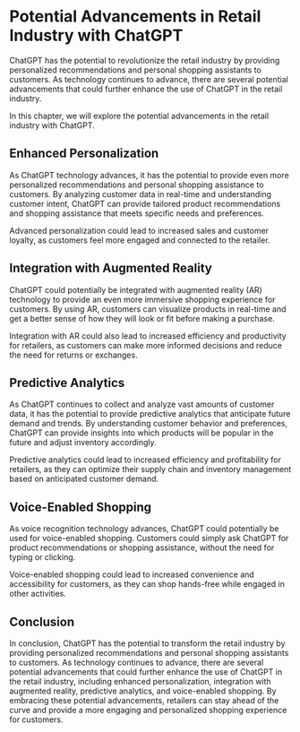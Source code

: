 Potential Advancements in Retail Industry with ChatGPT
=========================================================================================================

ChatGPT has the potential to revolutionize the retail industry by providing personalized recommendations and personal shopping assistants to customers. As technology continues to advance, there are several potential advancements that could further enhance the use of ChatGPT in the retail industry.

In this chapter, we will explore the potential advancements in the retail industry with ChatGPT.

Enhanced Personalization
------------------------

As ChatGPT technology advances, it has the potential to provide even more personalized recommendations and personal shopping assistance to customers. By analyzing customer data in real-time and understanding customer intent, ChatGPT can provide tailored product recommendations and shopping assistance that meets specific needs and preferences.

Advanced personalization could lead to increased sales and customer loyalty, as customers feel more engaged and connected to the retailer.

Integration with Augmented Reality
----------------------------------

ChatGPT could potentially be integrated with augmented reality (AR) technology to provide an even more immersive shopping experience for customers. By using AR, customers can visualize products in real-time and get a better sense of how they will look or fit before making a purchase.

Integration with AR could also lead to increased efficiency and productivity for retailers, as customers can make more informed decisions and reduce the need for returns or exchanges.

Predictive Analytics
--------------------

As ChatGPT continues to collect and analyze vast amounts of customer data, it has the potential to provide predictive analytics that anticipate future demand and trends. By understanding customer behavior and preferences, ChatGPT can provide insights into which products will be popular in the future and adjust inventory accordingly.

Predictive analytics could lead to increased efficiency and profitability for retailers, as they can optimize their supply chain and inventory management based on anticipated customer demand.

Voice-Enabled Shopping
----------------------

As voice recognition technology advances, ChatGPT could potentially be used for voice-enabled shopping. Customers could simply ask ChatGPT for product recommendations or shopping assistance, without the need for typing or clicking.

Voice-enabled shopping could lead to increased convenience and accessibility for customers, as they can shop hands-free while engaged in other activities.

Conclusion
----------

In conclusion, ChatGPT has the potential to transform the retail industry by providing personalized recommendations and personal shopping assistants to customers. As technology continues to advance, there are several potential advancements that could further enhance the use of ChatGPT in the retail industry, including enhanced personalization, integration with augmented reality, predictive analytics, and voice-enabled shopping. By embracing these potential advancements, retailers can stay ahead of the curve and provide a more engaging and personalized shopping experience for customers.
